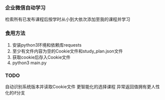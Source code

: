 ### 企业微信自动学习
检索所有已发布课程后按学时从小到大依次添加至我的课程并学习

### 食用方法
1. 安装python3环境和依赖库requests
2. 至少有文件内容为空的Cookie文件和study_plan.json文件
3. 获取cookie后存入Cookie文件
4. python3 main.py

### TODO
自动识别系统版本并读取Cookie文件
更智能化的选择课程
异常返回值拥有更人性化的if分支
